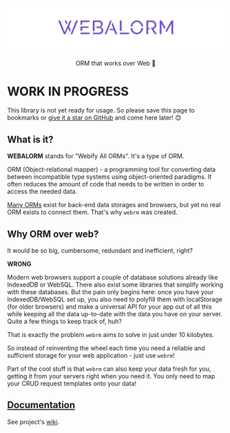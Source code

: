 <h1 align="center">
  <img style="object-fit:cover" src="logo/logo-color-text.svg" alt="webalorm">
</h1>

<p align="center">
  ORM that works over Web 💪
<p>

# WORK IN PROGRESS

This library is not yet ready for usage. So please save this page to bookmarks or [give it a star on GitHub](https://github.com/KazanExpress/webrm) and come here later! 😊


## What is it?

**WEBALORM** stands for "Webify All ORMs". It's a type of ORM.

ORM (Object-relational mapper) - a programming tool for converting data between incompatible type systems using object-oriented paradigms. It often reduces the amount of code that needs to be written in order to access the needed data.

[Many ORMs](https://github.com/search?q=ORM) exist for back-end data storages and browsers, but yet no real ORM exists to connect them. That's why `webrm` was created.

## Why ORM over web?

It would be so big, cumbersome, redundant and inefficient, right?

**WRONG**

Modern web browsers support a couple of database solutions already like IndexedDB or WebSQL. There also exist some libraries that simplify working with these databases. But the pain only begins here: once you have your IndexedDB/WebSQL set up, you also need to polyfill them with localStorage (for older browsers) and make a universal API for your app out of all this while keeping all the data up-to-date with the data you have on your server. Quite a few things to keep track of, huh?

That is exactly the problem `webrm` aims to solve in just under 10 kilobytes.

So instead of reinventing the wheel each time you need a reliable and sufficient storage for your web application - just use `webrm`!

Part of the cool stuff is that `webrm` can also keep your data fresh for you, getting it from your servers right when you need it. You only need to map your CRUD request templates onto your data!

## [Documentation](https://github.com/KazanExpress/webrm/wiki)

See project's [wiki](https://github.com/KazanExpress/webrm/wiki).
